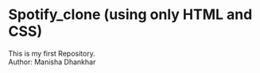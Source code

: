 # Spotify_clone (using only HTML and CSS)
This is my first Repository.
<br>
Author: Manisha Dhankhar
